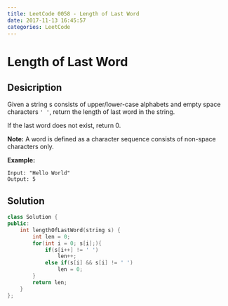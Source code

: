 ```yaml
---
title: LeetCode 0058 - Length of Last Word
date: 2017-11-13 16:45:57
categories: LeetCode
---
```

# Length of Last Word #

<!--more-->

## Desicription ##

Given a string s consists of upper/lower-case alphabets and empty space characters `' '`, return the length of last word in the string.

If the last word does not exist, return 0.

**Note:** A word is defined as a character sequence consists of non-space characters only.

**Example:**

```
Input: "Hello World"
Output: 5
```

## Solution ##

```cpp
class Solution {
public:
    int lengthOfLastWord(string s) {
        int len = 0;
        for(int i = 0; s[i];){
            if(s[i++] != ' ')
                len++;
            else if(s[i] && s[i] != ' ')
                len = 0;
        }
        return len;
    }
};
```